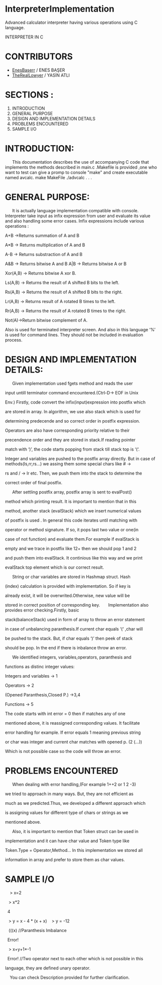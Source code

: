 # InterpreterImplementation
Advanced calculator interpreter having various operations using C language.

INTERPRETER IN C

# CONTRIBUTORS
- [EnesBaserr](https://github.com/EnesBaserr) / ENES BAŞER
- [TheRealLowyer](https://github.com/TheRealLowyer) / YASİN ATLI


# SECTIONS :
1) INTRODUCTION
2) GENERAL PURPOSE
3) DESIGN AND IMPLEMENTATION DETAILS 
4) PROBLEMS ENCOUNTERED 
5) SAMPLE I/O

# INTRODUCTION:
&nbsp;&nbsp;&nbsp;&nbsp;&nbsp;&nbsp;This documentation describes the use of accompanying C code
that implements the methods described in main.c .Makefile is provided
,one who want to test can give a promp to console "make" and create executable
named avcalc.
make MakeFile
./advcalc
.
.
.


# GENERAL PURPOSE: 
&nbsp;&nbsp;&nbsp;&nbsp;&nbsp;&nbsp;It is actually language implementation compatible with console.
Interpreter take input as infix expression from user and evaluate its
value and also handling some error cases. Infix expressions include
various operations :   

A+B →Returns summation of A and B  

A*B → Returns multiplication of A and B  

A-B → Returns substraction of A and B   

A&B → Returns bitwise A and B
A|B → Returns bitwise A or B  

Xor(A,B) → Returns bitwise A xor B.  

Ls(A,B) → Returns the result of A shifted B bits to the left.  

Rs(A,B) → Returns the result of A shifted B bits to the right.  

Lr(A,B) → Returns result of A rotated B times to the left.  

Rr(A,B) → Returns the result of A rotated B times to the right.  

Not(A)→Return bitwise complement of A.  

Also <CTRL-D> is used for terminated interpreter screen. And also in
this language ‘%’ is used for command lines. They should not be
included in evaluation process.



# DESIGN AND IMPLEMENTATION DETAILS:
&nbsp;&nbsp;&nbsp;&nbsp;&nbsp;&nbsp;Given implementation used fgets method and reads the user

input untill terminator command encountered.(Ctrl-D→ EOF in Unix

Env.) Firstly, code convert the infix(input)expression into postfix which

are stored in array. In algorithm, we use also stack which is used for

determining predecende and so correct order in postfix expression.

Operators are also have corresponding priority relative to their

precendence order and they are stored in stack.If reading pointer

match with ‘)’, the code starts popping from stack till stack top is ‘(‘.

Integer and variables are pushed to the postfix array directly. But in
case of methods(ls,rr,rs…) we assing them some special chars like # ->

rs and / -> lr etc. Then, we push them into the stack to determine the

correct order of final postfix.

&nbsp;&nbsp;&nbsp;&nbsp;&nbsp;&nbsp;After settling postfix array, postfix array is sent to evalPost()

method which printing result. It is important to mention that in this

method, another stack (evalStack) which we insert numerical values

of postfix is used . In general this code iterates until matching with

operator or method signature. If so, it pops last two value or one(in

case of not function) and evaluate them.For example if evalStack is

empty and we trace in postfix like 12+ then we should pop 1 and 2

and push them into evalStack. It continious like this way and we print

evalStack top element which is our correct result.

&nbsp;&nbsp;&nbsp;&nbsp;&nbsp;&nbsp;String or char variables are stored in Hashmap struct. Hash

(index) calculation is provided with implementation. So if key is

already exist, it will be overwrited.Otherwise, new value will be

stored in correct position of corresponding key.
&nbsp;&nbsp;&nbsp;&nbsp;&nbsp;&nbsp;Implementation also provides error checking.Firstly, basic

stack(balanceStack) used in form of array to throw an error statement

in case of unbalancing paranthesis.If current char equals ‘(‘ ,char will

be pushed to the stack. But, if char equals ‘)’ then peek of stack

should be pop. In the end if there is inbalance throw an error.

&nbsp;&nbsp;&nbsp;&nbsp;&nbsp;&nbsp;We identified integers, variables,operators, paranthesis and

functions as distinc integer values:

Integers and variables → 1

Operators → 2

(Opened Paranthesis,Closed P.) ->3,4

Functions -> 5

The code starts with int error = 0 then if matches any of one

mentioned above, it is reassigned corresponding values. It facilitate

error handling for example. If error equals 1 meaning previous string

or char was integer and current char matches with opened p. (2 (…))

Which is not possible case so the code will throw an error.

# PROBLEMS ENCOUNTERED 
&nbsp;&nbsp;&nbsp;&nbsp;&nbsp;&nbsp;When dealing with error handling,(For example 1++2 or 1 2 -3)

we tried to approach in many ways. But, they are not efficient as

much as we predicted.Thus, we developed a different approach which

is assigning values for different type of chars or strings as we

mentioned above.


&nbsp;&nbsp;&nbsp;&nbsp;&nbsp;&nbsp;Also, it is important to mention that Token struct can be used in

implementation and it can have char value and Token type like

Token.Type = Operator,Method… In this implementation we stored all

information in array and prefer to store them as char values.



# SAMPLE I/O

&nbsp;&nbsp;&nbsp; > x=2

&nbsp;&nbsp;&nbsp;> x*2

&nbsp;&nbsp;4

&nbsp;&nbsp;&nbsp;> y = x - 4 * (x + x)
&nbsp;&nbsp;&nbsp;> y = -12

&nbsp;&nbsp;&nbsp;(((x) //Paranthesis Imbalance

&nbsp;&nbsp;Error!

&nbsp;&nbsp;&nbsp;> x+y+1*-1

&nbsp;&nbsp;Error! //Two operator next to each other which is not possible in this

language, they are defined unary operator.

&nbsp;&nbsp;&nbsp;<Ctrl-D>
You can check Description provided for further clarification.
